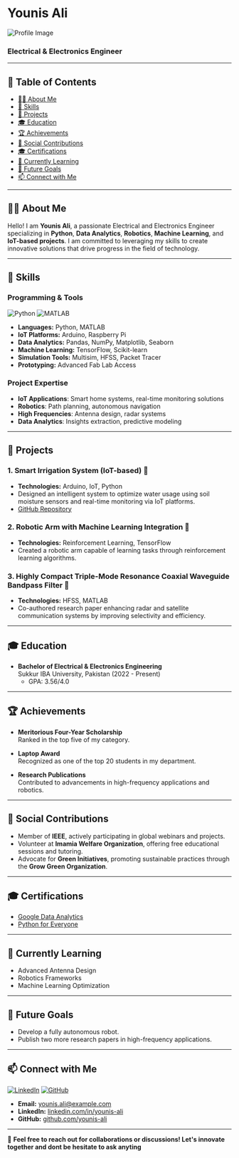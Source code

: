 # Younis Ali  

![Profile Image](https://github.com/YOUR_USERNAME/YOUR_REPOSITORY/raw/main/assets/profile.png)

### Electrical & Electronics Engineer

---

## 📖 Table of Contents
- [👨‍💻 About Me](#about-me)
- [🔧 Skills](#skills)
- [📂 Projects](#projects)
- [🎓 Education](#education)
- [🏆 Achievements](#achievements)
- [🌱 Social Contributions](#social-contributions)
- [🎓 Certifications](#certifications)
- [📘 Currently Learning](#currently-learning)
- [🚀 Future Goals](#future-goals)
- [📫 Connect with Me](#connect-with-me)

---

## 👨‍💻 About Me
Hello! I am **Younis Ali**, a passionate Electrical and Electronics Engineer specializing in **Python**, **Data Analytics**, **Robotics**, **Machine Learning**, and **IoT-based projects**. I am committed to leveraging my skills to create innovative solutions that drive progress in the field of technology.

---

## 🔧 Skills

### Programming & Tools
![Python](https://img.shields.io/badge/Python-3776AB?style=for-the-badge&logo=python&logoColor=white) ![MATLAB](https://img.shields.io/badge/MATLAB-FF7200?style=for-the-badge&logo=MathWorks&logoColor=white)

- **Languages:** Python, MATLAB
- **IoT Platforms:** Arduino, Raspberry Pi
- **Data Analytics:** Pandas, NumPy, Matplotlib, Seaborn
- **Machine Learning:** TensorFlow, Scikit-learn
- **Simulation Tools:** Multisim, HFSS, Packet Tracer
- **Prototyping:** Advanced Fab Lab Access

### Project Expertise
- **IoT Applications**: Smart home systems, real-time monitoring solutions
- **Robotics**: Path planning, autonomous navigation
- **High Frequencies**: Antenna design, radar systems
- **Data Analytics**: Insights extraction, predictive modeling

---

## 📂 Projects

### 1. **Smart Irrigation System (IoT-based)** 🌱
- **Technologies:** Arduino, IoT, Python
- Designed an intelligent system to optimize water usage using soil moisture sensors and real-time monitoring via IoT platforms.
- [GitHub Repository](https://github.com/your-project-link)

### 2. **Robotic Arm with Machine Learning Integration** 🤖
- **Technologies:** Reinforcement Learning, TensorFlow
- Created a robotic arm capable of learning tasks through reinforcement learning algorithms.

### 3. **Highly Compact Triple-Mode Resonance Coaxial Waveguide Bandpass Filter** 📡
- **Technologies:** HFSS, MATLAB
- Co-authored research paper enhancing radar and satellite communication systems by improving selectivity and efficiency.

---

## 🎓 Education

- **Bachelor of Electrical & Electronics Engineering**  
  Sukkur IBA University, Pakistan (2022 - Present)  
  - GPA: 3.56/4.0

---

## 🏆 Achievements

- **Meritorious Four-Year Scholarship**  
  Ranked in the top five of my category.

- **Laptop Award**  
  Recognized as one of the top 20 students in my department.

- **Research Publications**  
  Contributed to advancements in high-frequency applications and robotics.

---

## 🌱 Social Contributions
- Member of **IEEE**, actively participating in global webinars and projects.
- Volunteer at **Imamia Welfare Organization**, offering free educational sessions and tutoring.
- Advocate for **Green Initiatives**, promoting sustainable practices through the **Grow Green Organization**.

---

## 🎓 Certifications
- [Google Data Analytics](https://link-to-certificate)
- [Python for Everyone](https://link-to-certificate)

---

## 📘 Currently Learning
- Advanced Antenna Design
- Robotics Frameworks
- Machine Learning Optimization

---

## 🚀 Future Goals
- Develop a fully autonomous robot.
- Publish two more research papers in high-frequency applications.

---

## 📫 Connect with Me

[![LinkedIn](https://img.shields.io/badge/LinkedIn-Connect-blue?style=for-the-badge&logo=linkedin)](https://linkedin.com/in/younis-ali) [![GitHub](https://img.shields.io/badge/GitHub-Follow-black?style=for-the-badge&logo=github)](https://github.com/younis-ali)

- **Email:** [younis.ali@example.com](mailto:younis.ali@example.com)  
- **LinkedIn:** [linkedin.com/in/younis-ali](https://linkedin.com/in/younis-ali)  
- **GitHub:** [github.com/younis-ali](https://github.com/younis-ali)

---

🚀 **Feel free to reach out for collaborations or discussions! Let's innovate together and dont be hesitate to ask anyting**
